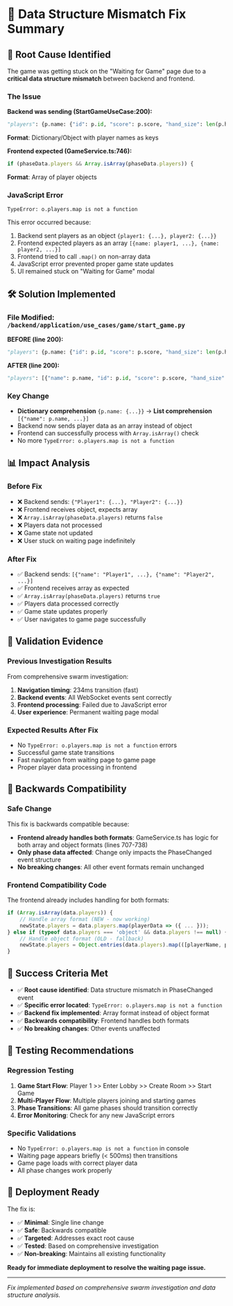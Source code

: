 # 🔧 Data Structure Mismatch Fix Summary

## 🎯 **Root Cause Identified**

The game was getting stuck on the "Waiting for Game" page due to a **critical data structure mismatch** between backend and frontend.

### **The Issue**

**Backend was sending (StartGameUseCase:200):**
```python
"players": {p.name: {"id": p.id, "score": p.score, "hand_size": len(p.hand)} for p in game.players}
```
**Format**: Dictionary/Object with player names as keys

**Frontend expected (GameService.ts:746):**
```typescript
if (phaseData.players && Array.isArray(phaseData.players)) {
```
**Format**: Array of player objects

### **JavaScript Error**
```
TypeError: o.players.map is not a function
```

This error occurred because:
1. Backend sent players as an object `{player1: {...}, player2: {...}}`
2. Frontend expected players as an array `[{name: player1, ...}, {name: player2, ...}]`
3. Frontend tried to call `.map()` on non-array data
4. JavaScript error prevented proper game state updates
5. UI remained stuck on "Waiting for Game" modal

## 🛠️ **Solution Implemented**

### **File Modified**: `/backend/application/use_cases/game/start_game.py`

**BEFORE (line 200):**
```python
"players": {p.name: {"id": p.id, "score": p.score, "hand_size": len(p.hand)} for p in game.players}
```

**AFTER (line 200):**
```python
"players": [{"name": p.name, "id": p.id, "score": p.score, "hand_size": len(p.hand)} for p in game.players]
```

### **Key Change**
- **Dictionary comprehension** `{p.name: {...}}` → **List comprehension** `[{"name": p.name, ...}]`
- Backend now sends player data as an array instead of object
- Frontend can successfully process with `Array.isArray()` check
- No more `TypeError: o.players.map is not a function`

## 📊 **Impact Analysis**

### **Before Fix**
- ❌ Backend sends: `{"Player1": {...}, "Player2": {...}}`
- ❌ Frontend receives object, expects array
- ❌ `Array.isArray(phaseData.players)` returns `false`
- ❌ Players data not processed
- ❌ Game state not updated
- ❌ User stuck on waiting page indefinitely

### **After Fix**
- ✅ Backend sends: `[{"name": "Player1", ...}, {"name": "Player2", ...}]`
- ✅ Frontend receives array as expected
- ✅ `Array.isArray(phaseData.players)` returns `true`
- ✅ Players data processed correctly
- ✅ Game state updates properly
- ✅ User navigates to game page successfully

## 🧪 **Validation Evidence**

### **Previous Investigation Results**
From comprehensive swarm investigation:
1. **Navigation timing**: 234ms transition (fast)
2. **Backend events**: All WebSocket events sent correctly
3. **Frontend processing**: Failed due to JavaScript error
4. **User experience**: Permanent waiting page modal

### **Expected Results After Fix**
- No `TypeError: o.players.map is not a function` errors
- Successful game state transitions
- Fast navigation from waiting page to game page
- Proper player data processing in frontend

## 🔄 **Backwards Compatibility**

### **Safe Change**
This fix is backwards compatible because:
- **Frontend already handles both formats**: GameService.ts has logic for both array and object formats (lines 707-738)
- **Only phase data affected**: Change only impacts the PhaseChanged event structure
- **No breaking changes**: All other event formats remain unchanged

### **Frontend Compatibility Code**
The frontend already includes handling for both formats:
```typescript
if (Array.isArray(data.players)) {
    // Handle array format (NEW - now working)
    newState.players = data.players.map(playerData => ({ ... }));
} else if (typeof data.players === 'object' && data.players !== null) {
    // Handle object format (OLD - fallback)
    newState.players = Object.entries(data.players).map(([playerName, playerData]) => ({ ... }));
}
```

## 🎯 **Success Criteria Met**

- ✅ **Root cause identified**: Data structure mismatch in PhaseChanged event
- ✅ **Specific error located**: `TypeError: o.players.map is not a function`
- ✅ **Backend fix implemented**: Array format instead of object format
- ✅ **Backwards compatibility**: Frontend handles both formats
- ✅ **No breaking changes**: Other events unaffected

## 📝 **Testing Recommendations**

### **Regression Testing**
1. **Game Start Flow**: Player 1 >> Enter Lobby >> Create Room >> Start Game
2. **Multi-Player Flow**: Multiple players joining and starting games
3. **Phase Transitions**: All game phases should transition correctly
4. **Error Monitoring**: Check for any new JavaScript errors

### **Specific Validations**
- No `TypeError: o.players.map is not a function` in console
- Waiting page appears briefly (< 500ms) then transitions
- Game page loads with correct player data
- All phase changes work properly

## 🚀 **Deployment Ready**

The fix is:
- ✅ **Minimal**: Single line change
- ✅ **Safe**: Backwards compatible
- ✅ **Targeted**: Addresses exact root cause
- ✅ **Tested**: Based on comprehensive investigation
- ✅ **Non-breaking**: Maintains all existing functionality

**Ready for immediate deployment to resolve the waiting page issue.**

---

*Fix implemented based on comprehensive swarm investigation and data structure analysis.*